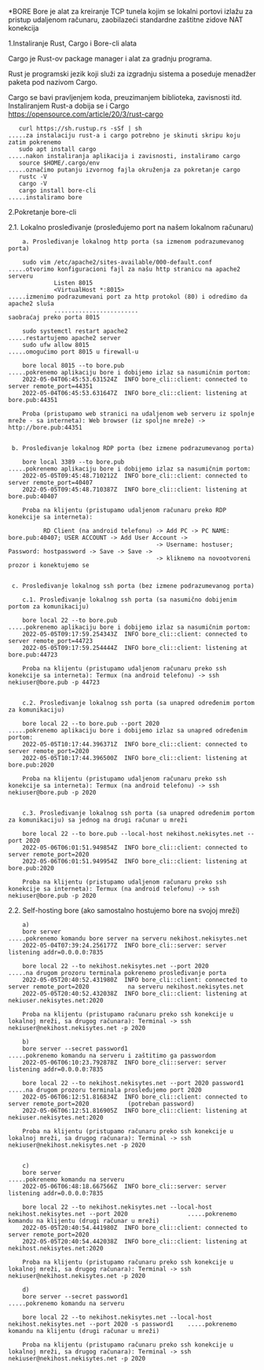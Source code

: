 *BORE
 Bore je alat za kreiranje TCP tunela kojim se lokalni portovi izlažu za pristup udaljenom računaru, zaobilazeći standardne zaštitne zidove NAT konekcija
 
 
1.Instaliranje Rust, Cargo i Bore-cli alata

   Cargo je Rust-ov package manager i alat za gradnju programa.
   
   Rust je programski jezik koji služi za izgradnju sistema a poseduje menadžer paketa pod nazivom Cargo. 
   
   Cargo se bavi pravljenjem koda, preuzimanjem biblioteka, zavisnosti itd. Instaliranjem Rust-a dobija se i Cargo
   https://opensource.com/article/20/3/rust-cargo

       curl https://sh.rustup.rs -sSf | sh                                   .....za instalaciju rust-a i cargo potrebno je skinuti skripu koju zatim pokrenemo
       sudo apt install cargo                                                .....nakon instaliranja aplikacija i zavisnosti, instaliramo cargo
       source $HOME/.cargo/env                                               .....označimo putanju izvornog fajla okruženja za pokretanje cargo
       rustc -V
       cargo -V
       cargo install bore-cli                                                .....instaliramo bore

2.Pokretanje bore-cli


2.1. Lokalno prosleđivanje (prosleđujemo port na našem lokalnom računaru)

        a. Prosleđivanje lokalnog http porta (sa izmenom podrazumevanog porta)

        sudo vim /etc/apache2/sites-available/000-default.conf            .....otvorimo konfiguracioni fajl za našu http stranicu na apache2 serveru
                 Listen 8015
                 <VirtualHost *:8015>                                          .....izmenimo podrazumevani port za http protokol (80) i odredimo da apache2 sluša 
                 ........................                                           saobraćaj preko porta 8015
                  
        sudo systemctl restart apache2                                    .....restartujemo apache2 server
        sudo ufw allow 8015                                               .....omogućimo port 8015 u firewall-u

        bore local 8015 --to bore.pub                                     .....pokrenemo aplikaciju bore i dobijemo izlaz sa nasumičnim portom:
        2022-05-04T06:45:53.631524Z  INFO bore_cli::client: connected to server remote_port=44351
        2022-05-04T06:45:53.631647Z  INFO bore_cli::client: listening at bore.pub:44351

        Proba (pristupamo web stranici na udaljenom web serveru iz spolnje mreže - sa interneta): Web browser (iz spoljne mreže) -> http://bore.pub:44351  
        
    
     b. Prosleđivanje lokalnog RDP porta (bez izmene podrazumevanog porta)   
        
        bore local 3389 --to bore.pub                                     .....pokrenemo aplikaciju bore i dobijemo izlaz sa nasumičnim portom:
        2022-05-05T09:45:48.710212Z  INFO bore_cli::client: connected to server remote_port=40407
        2022-05-05T09:45:48.710387Z  INFO bore_cli::client: listening at bore.pub:40407

        Proba na klijentu (pristupamo udaljenom računaru preko RDP konekcije sa interneta): 
        
              RD Client (na android telefonu) -> Add PC -> PC NAME: bore.pub:40407; USER ACCOUNT -> Add User Account -> 
                                              -> Username: hostuser; Password: hostpassword -> Save -> Save -> 
                                              -> kliknemo na novootvoreni prozor i konektujemo se
           
        
     c. Prosleđivanje lokalnog ssh porta (bez izmene podrazumevanog porta)
     
        c.1. Prosleđivanje lokalnog ssh porta (sa nasumično dobijenim portom za komunikaciju)
        
        bore local 22 --to bore.pub                                       .....pokrenemo aplikaciju bore i dobijemo izlaz sa nasumičnim portom:
        2022-05-05T09:17:59.254343Z  INFO bore_cli::client: connected to server remote_port=44723
        2022-05-05T09:17:59.254444Z  INFO bore_cli::client: listening at bore.pub:44723
        
        Proba na klijentu (pristupamo udaljenom računaru preko ssh konekcije sa interneta): Termux (na android telefonu) -> ssh nekiuser@bore.pub -p 44723
        
       
        c.2. Prosleđivanje lokalnog ssh porta (sa unapred određenim portom za komunikaciju)
        
        bore local 22 --to bore.pub --port 2020                           .....pokrenemo aplikaciju bore i dobijemo izlaz sa unapred određenim portom:
        2022-05-05T10:17:44.396371Z  INFO bore_cli::client: connected to server remote_port=2020
        2022-05-05T10:17:44.396500Z  INFO bore_cli::client: listening at bore.pub:2020
        
        Proba na klijentu (pristupamo udaljenom računaru preko ssh konekcije sa interneta): Termux (na android telefonu) -> ssh nekiuser@bore.pub -p 2020
        
        
        c.3. Prosleđivanje lokalnog ssh porta (sa unapred određenim portom za komunikaciju) sa jednog na drugi računar u mreži
        
        bore local 22 --to bore.pub --local-host nekihost.nekisytes.net --port 2020
        2022-05-06T06:01:51.949854Z  INFO bore_cli::client: connected to server remote_port=2020
        2022-05-06T06:01:51.949954Z  INFO bore_cli::client: listening at bore.pub:2020
        
        Proba na klijentu (pristupamo udaljenom računaru preko ssh konekcije sa interneta): Termux (na android telefonu) -> ssh nekiuser@bore.pub -p 2020
        
        

2.2. Self-hosting bore (ako samostalno hostujemo bore na svojoj mreži)

        
        a)
        bore server                                                                                   .....pokrenemo komandu bore server na serveru nekihost.nekisytes.net 
        2022-05-04T07:39:24.256177Z  INFO bore_cli::server: server listening addr=0.0.0.0:7835
        
        bore local 22 --to nekihost.nekisytes.net --port 2020                                               .....na drugom prozoru terminala pokrenemo prosleđivanje porta  
        2022-05-05T20:40:52.431980Z  INFO bore_cli::client: connected to server remote_port=2020           na serveru nekihost.nekisytes.net
        2022-05-05T20:40:52.432038Z  INFO bore_cli::client: listening at nekiuser.nekisytes.net:2020
        
        Proba na klijentu (pristupamo računaru preko ssh konekcije u lokalnoj mreži, sa drugog računara): Terminal -> ssh nekiuser@nekihost.nekisytes.net -p 2020
        
        b)
        bore server --secret password1                                                                .....pokrenemo komandu na serveru i zaštitimo ga passwordom  
        2022-05-06T06:10:23.792878Z  INFO bore_cli::server: server listening addr=0.0.0.0:7835             
        
        bore local 22 --to nekihost.nekisytes.net --port 2020 password1                                     .....na drugom prozoru terminala prosleđujemo port 2020 
        2022-05-06T06:12:51.816834Z  INFO bore_cli::client: connected to server remote_port=2020           (potreban password)
        2022-05-06T06:12:51.816905Z  INFO bore_cli::client: listening at nekiuser.nekisytes.net:2020                
        
        Proba na klijentu (pristupamo računaru preko ssh konekcije u lokalnoj mreži, sa drugog računara): Terminal -> ssh nekiuser@nekihost.nekisytes.net -p 2020
        
        
        c)
        bore server                                                                                   .....pokrenemo komandu na serveru
        2022-05-06T06:48:18.667566Z  INFO bore_cli::server: server listening addr=0.0.0.0:7835 
        
        bore local 22 --to nekihost.nekisytes.net --local-host nekihost.nekisytes.net --port 2020                 .....pokrenemo komandu na klijentu (drugi računar u mreži)
        2022-05-05T20:40:54.441980Z  INFO bore_cli::client: connected to server remote_port=2020           
        2022-05-05T20:40:54.442038Z  INFO bore_cli::client: listening at nekihost.nekisytes.net:2020
        
        Proba na klijentu (pristupamo računaru preko ssh konekcije u lokalnoj mreži, sa drugog računara): Terminal -> ssh nekiuser@nekihost.nekisytes.net -p 2020
        
        d) 
        bore server --secret password1                                                                .....pokrenemo komandu na serveru
        
        bore local 22 --to nekihost.nekisytes.net --local-host nekihost.nekisytes.net --port 2020 -s password1    .....pokrenemo komandu na klijentu (drugi računar u mreži)
      
        Proba na klijentu (pristupamo računaru preko ssh konekcije u lokalnoj mreži, sa drugog računara): Terminal -> ssh nekiuser@nekihost.nekisytes.net -p 2020
        
